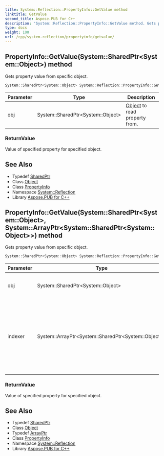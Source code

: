 ```yaml
---
title: System::Reflection::PropertyInfo::GetValue method
linktitle: GetValue
second_title: Aspose.PUB for C++
description: 'System::Reflection::PropertyInfo::GetValue method. Gets property value from specific object in C++.'
type: docs
weight: 100
url: /cpp/system.reflection/propertyinfo/getvalue/
---
```

## PropertyInfo::GetValue(System::SharedPtr\<System::Object\>) method


Gets property value from specific object.

```cpp
System::SharedPtr<System::Object> System::Reflection::PropertyInfo::GetValue(System::SharedPtr<System::Object> obj)
```


| Parameter | Type | Description |
| --- | --- | --- |
| obj | System::SharedPtr\<System::Object\> | [Object](../../../system/object/) to read property from. |

### ReturnValue

Value of specified property for specified object.

## See Also

* Typedef [SharedPtr](../../../system/sharedptr/)
* Class [Object](../../../system/object/)
* Class [PropertyInfo](../)
* Namespace [System::Reflection](../../)
* Library [Aspose.PUB for C++](../../../)
## PropertyInfo::GetValue(System::SharedPtr\<System::Object\>, System::ArrayPtr\<System::SharedPtr\<System::Object\>\>) method


Gets property value from specific object.

```cpp
System::SharedPtr<System::Object> System::Reflection::PropertyInfo::GetValue(System::SharedPtr<System::Object> obj, System::ArrayPtr<System::SharedPtr<System::Object>> indexer)
```


| Parameter | Type | Description |
| --- | --- | --- |
| obj | System::SharedPtr\<System::Object\> | [Object](../../../system/object/) to read property from. |
| indexer | System::ArrayPtr\<System::SharedPtr\<System::Object\>\> | These are optional index values for indexed properties. For non-indexed properties, this value should be null. |

### ReturnValue

Value of specified property for specified object.

## See Also

* Typedef [SharedPtr](../../../system/sharedptr/)
* Class [Object](../../../system/object/)
* Typedef [ArrayPtr](../../../system/arrayptr/)
* Class [PropertyInfo](../)
* Namespace [System::Reflection](../../)
* Library [Aspose.PUB for C++](../../../)
